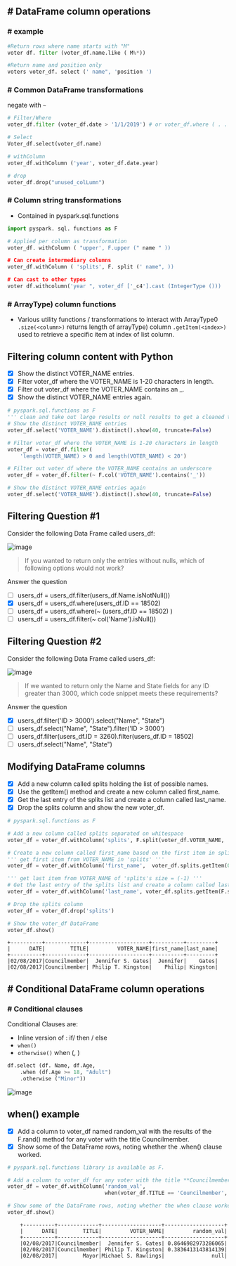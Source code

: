 ## # DataFrame column operations
### # example
```py
#Return rows where name starts with "M"
voter df. filter (voter_df.name.like ( M%*))

#Return name and position only
voters voter_df. select (' name", 'position ')
```
### # Common DataFrame transformations
negate with `~`
```py
# Filter/Where
voter_df.filter (voter_df.date > '1/1/2019') # or voter_df.where ( . . .)

# Select
Voter_df.select(voter_df.name)

# withColumn
voter_df.withColumn ('year', voter_df.date.year)

# drop
voter_df.drop("unused_colLumn")
```
### # Column string transformations
- Contained in pyspark.sql.functions
```py
import pyspark. sql. functions as F

# Applied per column as transformation
voter_df. withColumn ( "upper', F.upper (" name " ))

# Can create intermediary columns
voter_df.withColumn ( 'splits', F. split (' name", ))

# Can cast to other types
voter df.withcolumn('year ", voter_df ['_c4'].cast (IntegerType ()))
```
### # ArrayType) column functions
- Various utility functions / transformations to interact with ArrayType0
`.size(<column>)` returns length of arrayType) column
`.getItem(<index>)` used to retrieve a specific item at index of list column.
## Filtering column content with Python
- [x] Show the distinct VOTER_NAME entries.
- [x] Filter voter_df where the VOTER_NAME is 1-20 characters in length.
- [x] Filter out voter_df where the VOTER_NAME contains an _.
- [x] Show the distinct VOTER_NAME entries again.
```py
# pyspark.sql.functions as F
''' clean and take out large results or null results to get a cleaned table of names without '_' '''
# Show the distinct VOTER_NAME entries
voter_df.select('VOTER_NAME').distinct().show(40, truncate=False)

# Filter voter_df where the VOTER_NAME is 1-20 characters in length
voter_df = voter_df.filter(
    'length(VOTER_NAME) > 0 and length(VOTER_NAME) < 20')

# Filter out voter_df where the VOTER_NAME contains an underscore
voter_df = voter_df.filter(~ F.col('VOTER_NAME').contains('_'))

# Show the distinct VOTER_NAME entries again
voter_df.select('VOTER_NAME').distinct().show(40, truncate=False)
```
## Filtering Question #1
Consider the following Data Frame called users_df:

![image](https://user-images.githubusercontent.com/51888893/203785644-6b4e3f36-00b4-48bb-bfc0-e7efd1633113.png)

> If you wanted to return only the entries without nulls, which of following options would not work?

Answer the question
- [ ] users_df = users_df.filter(users_df.Name.isNotNull())
- [x] users_df = users_df.where(users_df.ID == 18502)
- [ ] users_df = users_df.where(~ (users_df.ID == 18502) )
- [ ] users_df = users_df.filter(~ col('Name').isNull())
## Filtering Question #2
Consider the following Data Frame called users_df:

![image](https://user-images.githubusercontent.com/51888893/203786237-0f72214b-e546-4b6f-9df5-ccbe400e9b40.png)

> If we wanted to return only the Name and State fields for any ID greater than 3000, which code snippet meets these requirements?

Answer the question
- [x] users_df.filter('ID > 3000').select("Name", "State")
- [ ] users_df.select("Name", "State").filter('ID > 3000')
- [ ] users_df.filter(users_df.ID = 3260).filter(users_df.ID = 18502)
- [ ] users_df.select("Name", "State")
## Modifying DataFrame columns
- [x] Add a new column called splits holding the list of possible names.
- [x] Use the getItem() method and create a new column called first_name.
- [x] Get the last entry of the splits list and create a column called last_name.
- [x] Drop the splits column and show the new voter_df.
```py
# pyspark.sql.functions as F

# Add a new column called splits separated on whitespace
voter_df = voter_df.withColumn('splits', F.split(voter_df.VOTER_NAME, '\s+')) # sql in whitespace

# Create a new column called first_name based on the first item in splits
''' get first item from VOTER_NAME in 'splits' '''
voter_df = voter_df.withColumn('first_name',  voter_df.splits.getItem(0)) 

''' get last item from VOTER_NAME of 'splits's size = (-1) '''
# Get the last entry of the splits list and create a column called last_name
voter_df = voter_df.withColumn('last_name', voter_df.splits.getItem(F.size('splits') - 1)) # sql

# Drop the splits column
voter_df = voter_df.drop('splits')

# Show the voter_df DataFrame
voter_df.show()
```
    +----------+-------------+-------------------+----------+---------+
    |      DATE|        TITLE|         VOTER_NAME|first_name|last_name|
    +----------+-------------+-------------------+----------+---------+
    |02/08/2017|Councilmember|  Jennifer S. Gates|  Jennifer|    Gates|
    |02/08/2017|Councilmember| Philip T. Kingston|    Philip| Kingston|
## # Conditional DataFrame column operations
### # Conditional clauses
Conditional Clauses are:
- Inline version of :  if/ then / else
- `when()`
- `otherwise()`
when (<if condition>, <then x>)
```py
df.select (df. Name, df.Age,
    .when (df.Age >= 18, "Adult")
    .otherwise ("Minor"))
```
![image](https://user-images.githubusercontent.com/51888893/203795676-74f67ed4-05a0-497a-825b-77e060ebd2fd.png)

## when() example
- [x] Add a column to voter_df named random_val with the results of the F.rand() method for any voter with the title Councilmember.
- [x] Show some of the DataFrame rows, noting whether the .when() clause worked.
```py
# pyspark.sql.functions library is available as F.

# Add a column to voter_df for any voter with the title **Councilmember**
voter_df = voter_df.withColumn('random_val',
                               when(voter_df.TITLE == 'Councilmember', F.rand()))

# Show some of the DataFrame rows, noting whether the when clause worked
voter_df.show()
```
        +----------+-------------+-------------------+-------------------+
        |      DATE|        TITLE|         VOTER_NAME|         random_val|
        +----------+-------------+-------------------+-------------------+
        |02/08/2017|Councilmember|  Jennifer S. Gates| 0.8646982973286065|
        |02/08/2017|Councilmember| Philip T. Kingston| 0.3836413143814139|
        |02/08/2017|        Mayor|Michael S. Rawlings|               null|

